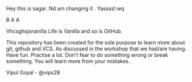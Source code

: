Hey this is sagar. Nd am changing it . Yassss!:wq

B
A
A

 Vhcsghsjsnanilla
Life is Vanilla and so is GitHub.

This repository has been created for the sole purpose to learn more about git, github and VCS. As discussed in the workshop that we had/are having.
Have fun. Practise a lot. Don't fear to do something wrong or break something.
You will learn more from your mistakes.

Vipul Goyal - @vips28
